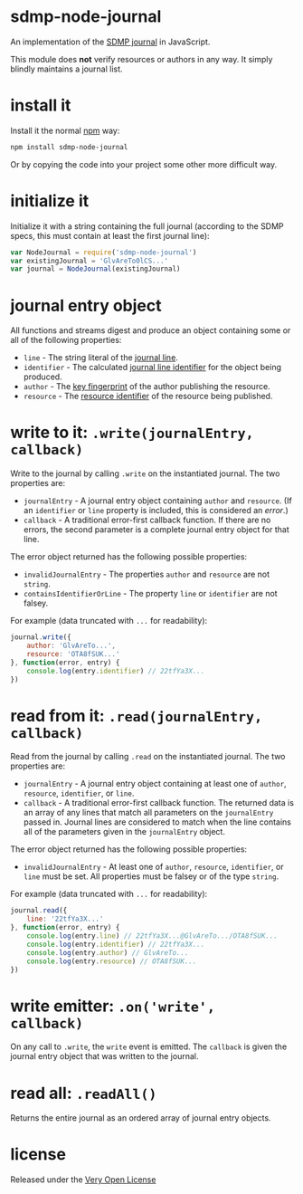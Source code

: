 # sdmp-node-journal

An implementation of the [SDMP journal](http://sdmp.io/docs/journal/) in JavaScript.

This module does **not** verify resources or authors in any way. It simply blindly maintains
a journal list.

# install it

Install it the normal [npm](https://www.npmjs.com/) way:

```sh
npm install sdmp-node-journal
```

Or by copying the code into your project some other more difficult way.

# initialize it

Initialize it with a string containing the full journal (according to the SDMP specs,
this must contain at least the first journal line):

```js
var NodeJournal = require('sdmp-node-journal')
var existingJournal = 'GlvAreTo0lCS...'
var journal = NodeJournal(existingJournal)
```

# journal entry object

All functions and streams digest and produce an object containing some or all of the
following properties:

* `line` - The string literal of the [journal line](http://sdmp.io/docs/journal/#journal-entries).
* `identifier` - The calculated
	[journal line identifier](http://sdmp.io/docs/journal/#journal-line-identifier)
	for the object being produced.
* `author` - The [key fingerprint](http://sdmp.io/docs/cryptography/#key-fingerprint)
	of the author publishing the resource.
* `resource` - The [resource identifier](http://sdmp.io/docs/resource/#resource-identifier)
	of the resource being published.

# write to it: `.write(journalEntry, callback)`

Write to the journal by calling `.write` on the instantiated journal. The two properties are:

* `journalEntry` - A journal entry object containing `author` and `resource`. (If an
	`identifier` or `line` property is included, this is considered an *error*.)
* `callback` - A traditional error-first callback function. If there are no errors, the
	second parameter is a complete journal entry object for that line.

The error object returned has the following possible properties:

* `invalidJournalEntry` - The properties `author` and `resource` are not `string`.
* `containsIdentifierOrLine` - The property `line` or `identifier` are not falsey.

For example (data truncated with `...` for readability):

```js
journal.write({
	author: 'GlvAreTo...',
	resource: 'OTA8fSUK...'
}, function(error, entry) {
	console.log(entry.identifier) // 22tfYa3X...
})
```

# read from it: `.read(journalEntry, callback)`

Read from the journal by calling `.read` on the instantiated journal. The two properties are:

* `journalEntry` - A journal entry object containing at least one of `author`, `resource`,
	`identifier`, or `line`.
* `callback` - A traditional error-first callback function. The returned data is an array
	of any lines that match all parameters on the `journalEntry` passed in. Journal lines
	are considered to match when the line contains all of the parameters given in the
	`journalEntry` object.

The error object returned has the following possible properties:

* `invalidJournalEntry` - At least one of `author`, `resource`, `identifier`, or `line` must
	be set. All properties must be falsey or of the type `string`.

For example (data truncated with `...` for readability):

```js
journal.read({
	line: '22tfYa3X...'
}, function(error, entry) {
	console.log(entry.line) // 22tfYa3X...@GlvAreTo.../OTA8fSUK...
	console.log(entry.identifier) // 22tfYa3X...
	console.log(entry.author) // GlvAreTo...
	console.log(entry.resource) // OTA8fSUK...
})
```

# write emitter: `.on('write', callback)`

On any call to `.write`, the `write` event is emitted. The `callback` is given the
journal entry object that was written to the journal.

# read all: `.readAll()`

Returns the entire journal as an ordered array of journal entry objects.

# license

Released under the [Very Open License](http://veryopenlicense.com)
